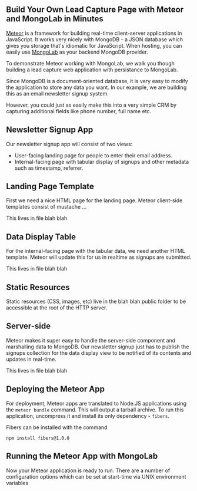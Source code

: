## Build Your Own Lead Capture Page with Meteor and MongoLab in Minutes

[Meteor](http://meteor.com) is a framework for building real-time client-server
applications in JavaScript. It works very nicely with MongoDB - a JSON database
which gives you storage that's idiomatic for JavaScript. When hosting, you can
easily use [MongoLab](http://mongolab.com) as your backend MongoDB provider.

To demonstrate Meteor working with MongoLab, we walk you though building a lead
capture web application with persistance to MongoLab. 

Since MongoDB is a document-oriented database, it is very easy to modify the
application to store any data you want. In our example, we are building this as
an email newsletter signup system.

However, you could just as easily make this into a very simple CRM by capturing
additional fields like phone number, full name etc.

## Newsletter Signup App

Our newsletter signup app will consist of two views:

* User-facing landing page for people to enter their email address.
* Internal-facing page with tabular display of signups and other metadata such as timestamp, referrer.

## Landing Page Template

First we need a nice HTML page for the landing page. Meteor client-side
templates consist of mustache ...

This lives in file blah blah

## Data Display Table

For the internal-facing page with the tabular data, we need another HTML
template. Meteor will update this for us in realtime as signups are submitted.

This lives in file blah blah

## Static Resources

Static resources (CSS, images, etc) live in the blah blah public folder to be accessible at the root of the HTTP server.

## Server-side

Meteor makes it super easy to handle the server-side component and marshalling
data to MongoDB. Our newsletter signup just has to publish the signups collection
for the data display view to be notified of its contents and updates in real-time.

This lives in file blah blah


## Deploying the Meteor App

For deployment, Meteor apps are translated to Node.JS applications using the
`meteor bundle` command. This will output a tarball archive. To run this
application, uncompress it and install its only dependency - `fibers`.

Fibers can be installed with the command

`npm install fibers@1.0.0`

## Running the Meteor App with MongoLab

Now your Meteor application is ready to run. There are a number of
configuration options which can be set at start-time via UNIX environment variables
